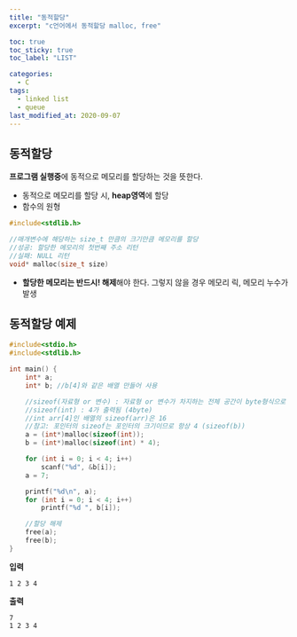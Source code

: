 ```yaml
---
title: "동적할당"
excerpt: "c언어에서 동적할당 malloc, free"

toc: true
toc_sticky: true
toc_label: "LIST"

categories:
  - C
tags:
  - linked list
  - queue
last_modified_at: 2020-09-07
---
```

동적할당  
-------  
**프로그램 실행중**에 동적으로 메모리를 할당하는 것을 뜻한다.  
* 동적으로 메모리를 할당 시, **heap영역**에 할당
* 함수의 원형  

``` c  
#include<stdlib.h>  

//매개변수에 해당하는 size_t 만큼의 크기만큼 메모리를 할당  
//성공: 할당한 메모리의 첫번째 주소 리턴  
//실패: NULL 리턴  
void* malloc(size_t size)  
```  
* **할당한 메모리는 반드시! 해제**해야 한다. 그렇지 않을 경우 메모리 릭, 메모리 누수가 발생  


동적할당 예제  
-------  
``` c  
#include<stdio.h>
#include<stdlib.h>

int main() {
	int* a;	
	int* b;	//b[4]와 같은 배열 만들어 사용

	//sizeof(자료형 or 변수) : 자료형 or 변수가 차지하는 전체 공간이 byte형식으로 출력된다.  
	//sizeof(int) : 4가 출력됨 (4byte)
	//int arr[4]인 배열의 sizeof(arr)은 16
	//참고: 포인터의 sizeof는 포인터의 크기이므로 항상 4 (sizeof(b))
	a = (int*)malloc(sizeof(int));
	b = (int*)malloc(sizeof(int) * 4);	

	for (int i = 0; i < 4; i++)
		scanf("%d", &b[i]);
	a = 7;

	printf("%d\n", a);
	for (int i = 0; i < 4; i++)
		printf("%d ", b[i]);

	//할당 해제
	free(a);
	free(b);
}
```  

**입력**  
```  
1 2 3 4  
```  


**출력**  
```  
7
1 2 3 4  
```  